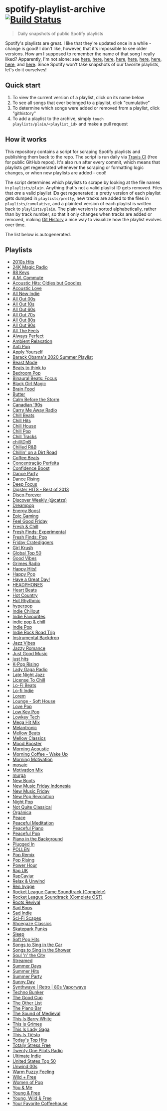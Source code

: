 # spotify-playlist-archive [![Build Status](https://travis-ci.com/mackorone/spotify-playlist-archive.svg?branch=master)](https://travis-ci.com/mackorone/spotify-playlist-archive)

> Daily snapshots of public Spotify playlists

Spotify's playlists are great. I like that they're updated once in a while -
change is good! I don't like, however, that it's impossible to see older
versions. How am I supposed to remember the name of that song I really liked?
Apparently, I'm not alone: see
[here](https://community.spotify.com/t5/Content-Questions/View-previous-versions-of-playlists/td-p/4400750),
[here](https://community.spotify.com/t5/Accounts/A-playlist-was-modified-Can-I-get-the-old-songs-back/td-p/1001889),
[here](https://community.spotify.com/t5/Content-Questions/Seeing-an-old-version-of-a-playlist/td-p/1318739),
[here](https://community.spotify.com/t5/Other-Partners-Web-Player-etc/Playlists-Is-there-any-way-to-recover-previous-versions-of-a/td-p/4726831),
[here](https://community.spotify.com/t5/Desktop-Mac/Find-Songs-of-old-versions-of-Spotify-Playlists/td-p/998504),
[here](https://community.spotify.com/t5/Closed-Ideas/Playlist-Versioning-History/idi-p/1133819),
[here](https://community.spotify.com/t5/Closed-Ideas/Playlist-History-Versioning/idi-p/1346418),
[here](https://community.spotify.com/t5/Closed-Ideas/Playlists-Playlist-History/idi-p/1816799),
and [here](https://community.spotify.com/t5/Live-Ideas/Playlists-Edit-History/idi-p/4573743).
Since Spotify won't take snapshots of our favorite playlists, let's do it ourselves!

## Quick start

1. To view the current version of a playlist, click on its name below
1. To see all songs that ever belonged to a playlist, click "cumulative"
1. To determine which songs were added or removed from a playlist, click "githistory"
1. To add a playlist to the archive, simply `touch playlists/plain/<playlist_id>` and make a pull request

## How it works

This repository contains a script for scraping Spotify playlists and publishing
them back to the repo. The script is run daily via
[Travis CI](https://travis-ci.com/mackorone/spotify-playlist-archive)
(free for public GitHub repos). It's also run after every commit, which means
that playlists get regenerated whenever the scraping or formatting logic
changes, or when new playlists are added - cool!

The script determines which playlists to scrape by looking at the file names in
`playlists/plain`. Anything that's not a valid playlist ID gets removed. Files
that *are* a valid playlist IDs get regenerated: a pretty version of each
playlist gets dumped in `playlists/pretty`, new tracks are added to the
files in `playlists/cumulative`, and a plaintext version of each playlist is
written back to `playlists/plain`. The plain version is sorted alphabetically,
rather than by track number, so that it only changes when tracks are added or
removed, making [Git History](https://githistory.xyz/) a nice way to visualize
how the playlist evolves over time.

The list below is autogenerated.

## Playlists

- [2010s Hits](https://github.com/vitokorn/spotify-playlist-archive/blob/master/playlists/pretty/2010s%20Hits.md)
- [24K Magic Radio](https://github.com/vitokorn/spotify-playlist-archive/blob/master/playlists/pretty/24K%20Magic%20Radio.md)
- [88 Keys](https://github.com/vitokorn/spotify-playlist-archive/blob/master/playlists/pretty/88%20Keys.md)
- [A.M. Commute](https://github.com/vitokorn/spotify-playlist-archive/blob/master/playlists/pretty/A.M.%20Commute.md)
- [Acoustic Hits: Oldies but Goodies](https://github.com/vitokorn/spotify-playlist-archive/blob/master/playlists/pretty/Acoustic%20Hits:%20Oldies%20but%20Goodies.md)
- [Acoustic Love](https://github.com/vitokorn/spotify-playlist-archive/blob/master/playlists/pretty/Acoustic%20Love.md)
- [All New Indie](https://github.com/vitokorn/spotify-playlist-archive/blob/master/playlists/pretty/All%20New%20Indie.md)
- [All Out 00s](https://github.com/vitokorn/spotify-playlist-archive/blob/master/playlists/pretty/All%20Out%2000s.md)
- [All Out 10s](https://github.com/vitokorn/spotify-playlist-archive/blob/master/playlists/pretty/All%20Out%2010s.md)
- [All Out 60s](https://github.com/vitokorn/spotify-playlist-archive/blob/master/playlists/pretty/All%20Out%2060s.md)
- [All Out 70s](https://github.com/vitokorn/spotify-playlist-archive/blob/master/playlists/pretty/All%20Out%2070s.md)
- [All Out 80s](https://github.com/vitokorn/spotify-playlist-archive/blob/master/playlists/pretty/All%20Out%2080s.md)
- [All Out 90s](https://github.com/vitokorn/spotify-playlist-archive/blob/master/playlists/pretty/All%20Out%2090s.md)
- [All The Feels](https://github.com/vitokorn/spotify-playlist-archive/blob/master/playlists/pretty/All%20The%20Feels.md)
- [Always Perfect](https://github.com/vitokorn/spotify-playlist-archive/blob/master/playlists/pretty/Always%20Perfect.md)
- [Ambient Relaxation](https://github.com/vitokorn/spotify-playlist-archive/blob/master/playlists/pretty/Ambient%20Relaxation.md)
- [Anti Pop](https://github.com/vitokorn/spotify-playlist-archive/blob/master/playlists/pretty/Anti%20Pop.md)
- [Apply Yourself](https://github.com/vitokorn/spotify-playlist-archive/blob/master/playlists/pretty/Apply%20Yourself.md)
- [Barack Obama's 2020 Summer Playlist](https://github.com/vitokorn/spotify-playlist-archive/blob/master/playlists/pretty/Barack%20Obama's%202020%20Summer%20Playlist.md)
- [Beast Mode](https://github.com/vitokorn/spotify-playlist-archive/blob/master/playlists/pretty/Beast%20Mode.md)
- [Beats to think to](https://github.com/vitokorn/spotify-playlist-archive/blob/master/playlists/pretty/Beats%20to%20think%20to.md)
- [Bedroom Pop](https://github.com/vitokorn/spotify-playlist-archive/blob/master/playlists/pretty/Bedroom%20Pop.md)
- [Binaural Beats: Focus](https://github.com/vitokorn/spotify-playlist-archive/blob/master/playlists/pretty/Binaural%20Beats:%20Focus.md)
- [Black Girl Magic](https://github.com/vitokorn/spotify-playlist-archive/blob/master/playlists/pretty/Black%20Girl%20Magic.md)
- [Brain Food](https://github.com/vitokorn/spotify-playlist-archive/blob/master/playlists/pretty/Brain%20Food.md)
- [Butter](https://github.com/vitokorn/spotify-playlist-archive/blob/master/playlists/pretty/Butter.md)
- [Calm Before the Storm](https://github.com/vitokorn/spotify-playlist-archive/blob/master/playlists/pretty/Calm%20Before%20the%20Storm.md)
- [Canadian '90s](https://github.com/vitokorn/spotify-playlist-archive/blob/master/playlists/pretty/Canadian%20'90s.md)
- [Carry Me Away Radio](https://github.com/vitokorn/spotify-playlist-archive/blob/master/playlists/pretty/Carry%20Me%20Away%20Radio.md)
- [Chill Beats](https://github.com/vitokorn/spotify-playlist-archive/blob/master/playlists/pretty/Chill%20Beats.md)
- [Chill Hits](https://github.com/vitokorn/spotify-playlist-archive/blob/master/playlists/pretty/Chill%20Hits.md)
- [Chill House](https://github.com/vitokorn/spotify-playlist-archive/blob/master/playlists/pretty/Chill%20House.md)
- [Chill Pop](https://github.com/vitokorn/spotify-playlist-archive/blob/master/playlists/pretty/Chill%20Pop.md)
- [Chill Tracks](https://github.com/vitokorn/spotify-playlist-archive/blob/master/playlists/pretty/Chill%20Tracks.md)
- [chill\DnB](https://github.com/vitokorn/spotify-playlist-archive/blob/master/playlists/pretty/chill\DnB.md)
- [Chilled R&B](https://github.com/vitokorn/spotify-playlist-archive/blob/master/playlists/pretty/Chilled%20R&B.md)
- [Chillin' on a Dirt Road](https://github.com/vitokorn/spotify-playlist-archive/blob/master/playlists/pretty/Chillin'%20on%20a%20Dirt%20Road.md)
- [Coffee Beats](https://github.com/vitokorn/spotify-playlist-archive/blob/master/playlists/pretty/Coffee%20Beats.md)
- [Concentração Perfeita](https://github.com/vitokorn/spotify-playlist-archive/blob/master/playlists/pretty/Concentração%20Perfeita.md)
- [Confidence Boost](https://github.com/vitokorn/spotify-playlist-archive/blob/master/playlists/pretty/Confidence%20Boost.md)
- [Dance Party](https://github.com/vitokorn/spotify-playlist-archive/blob/master/playlists/pretty/Dance%20Party.md)
- [Dance Rising](https://github.com/vitokorn/spotify-playlist-archive/blob/master/playlists/pretty/Dance%20Rising.md)
- [Deep Focus](https://github.com/vitokorn/spotify-playlist-archive/blob/master/playlists/pretty/Deep%20Focus.md)
- [Digster HITS - Best of 2013](https://github.com/vitokorn/spotify-playlist-archive/blob/master/playlists/pretty/Digster%20HITS%20-%20Best%20of%202013.md)
- [Disco Forever](https://github.com/vitokorn/spotify-playlist-archive/blob/master/playlists/pretty/Disco%20Forever.md)
- [Discover Weekly (@catzs)](https://github.com/vitokorn/spotify-playlist-archive/blob/master/playlists/pretty/Discover%20Weekly%20(@catzs).md)
- [Dreampop](https://github.com/vitokorn/spotify-playlist-archive/blob/master/playlists/pretty/Dreampop.md)
- [Energy Boost](https://github.com/vitokorn/spotify-playlist-archive/blob/master/playlists/pretty/Energy%20Boost.md)
- [Epic Gaming](https://github.com/vitokorn/spotify-playlist-archive/blob/master/playlists/pretty/Epic%20Gaming.md)
- [Feel Good Friday](https://github.com/vitokorn/spotify-playlist-archive/blob/master/playlists/pretty/Feel%20Good%20Friday.md)
- [Fresh & Chill](https://github.com/vitokorn/spotify-playlist-archive/blob/master/playlists/pretty/Fresh%20&%20Chill.md)
- [Fresh Finds: Experimental](https://github.com/vitokorn/spotify-playlist-archive/blob/master/playlists/pretty/Fresh%20Finds:%20Experimental.md)
- [Fresh Finds: Pop](https://github.com/vitokorn/spotify-playlist-archive/blob/master/playlists/pretty/Fresh%20Finds:%20Pop.md)
- [Friday Cratediggers](https://github.com/vitokorn/spotify-playlist-archive/blob/master/playlists/pretty/Friday%20Cratediggers.md)
- [Girl Krush](https://github.com/vitokorn/spotify-playlist-archive/blob/master/playlists/pretty/Girl%20Krush.md)
- [Global Top 50](https://github.com/vitokorn/spotify-playlist-archive/blob/master/playlists/pretty/Global%20Top%2050.md)
- [Good Vibes](https://github.com/vitokorn/spotify-playlist-archive/blob/master/playlists/pretty/Good%20Vibes.md)
- [Grimes Radio](https://github.com/vitokorn/spotify-playlist-archive/blob/master/playlists/pretty/Grimes%20Radio.md)
- [Happy Hits!](https://github.com/vitokorn/spotify-playlist-archive/blob/master/playlists/pretty/Happy%20Hits!.md)
- [Happy Pop](https://github.com/vitokorn/spotify-playlist-archive/blob/master/playlists/pretty/Happy%20Pop.md)
- [Have a Great Day!](https://github.com/vitokorn/spotify-playlist-archive/blob/master/playlists/pretty/Have%20a%20Great%20Day!.md)
- [HEADPHONES](https://github.com/vitokorn/spotify-playlist-archive/blob/master/playlists/pretty/HEADPHONES.md)
- [Heart Beats](https://github.com/vitokorn/spotify-playlist-archive/blob/master/playlists/pretty/Heart%20Beats.md)
- [Hot Country](https://github.com/vitokorn/spotify-playlist-archive/blob/master/playlists/pretty/Hot%20Country.md)
- [Hot Rhythmic](https://github.com/vitokorn/spotify-playlist-archive/blob/master/playlists/pretty/Hot%20Rhythmic.md)
- [hyperpop](https://github.com/vitokorn/spotify-playlist-archive/blob/master/playlists/pretty/hyperpop.md)
- [Indie Chillout](https://github.com/vitokorn/spotify-playlist-archive/blob/master/playlists/pretty/Indie%20Chillout.md)
- [Indie Favourites](https://github.com/vitokorn/spotify-playlist-archive/blob/master/playlists/pretty/Indie%20Favourites.md)
- [indie pop & chill](https://github.com/vitokorn/spotify-playlist-archive/blob/master/playlists/pretty/indie%20pop%20&%20chill.md)
- [Indie Pop](https://github.com/vitokorn/spotify-playlist-archive/blob/master/playlists/pretty/Indie%20Pop.md)
- [Indie Rock Road Trip](https://github.com/vitokorn/spotify-playlist-archive/blob/master/playlists/pretty/Indie%20Rock%20Road%20Trip.md)
- [Instrumental Backdrop](https://github.com/vitokorn/spotify-playlist-archive/blob/master/playlists/pretty/Instrumental%20Backdrop.md)
- [Jazz Vibes](https://github.com/vitokorn/spotify-playlist-archive/blob/master/playlists/pretty/Jazz%20Vibes.md)
- [Jazzy Romance](https://github.com/vitokorn/spotify-playlist-archive/blob/master/playlists/pretty/Jazzy%20Romance.md)
- [Just Good Music](https://github.com/vitokorn/spotify-playlist-archive/blob/master/playlists/pretty/Just%20Good%20Music.md)
- [just hits](https://github.com/vitokorn/spotify-playlist-archive/blob/master/playlists/pretty/just%20hits.md)
- [K-Pop Rising](https://github.com/vitokorn/spotify-playlist-archive/blob/master/playlists/pretty/K-Pop%20Rising.md)
- [Lady Gaga Radio](https://github.com/vitokorn/spotify-playlist-archive/blob/master/playlists/pretty/Lady%20Gaga%20Radio.md)
- [Late Night Jazz](https://github.com/vitokorn/spotify-playlist-archive/blob/master/playlists/pretty/Late%20Night%20Jazz.md)
- [License To Chill](https://github.com/vitokorn/spotify-playlist-archive/blob/master/playlists/pretty/License%20To%20Chill.md)
- [Lo-Fi Beats](https://github.com/vitokorn/spotify-playlist-archive/blob/master/playlists/pretty/Lo-Fi%20Beats.md)
- [Lo-fi Indie](https://github.com/vitokorn/spotify-playlist-archive/blob/master/playlists/pretty/Lo-fi%20Indie.md)
- [Lorem](https://github.com/vitokorn/spotify-playlist-archive/blob/master/playlists/pretty/Lorem.md)
- [Lounge - Soft House](https://github.com/vitokorn/spotify-playlist-archive/blob/master/playlists/pretty/Lounge%20-%20Soft%20House.md)
- [Love Pop](https://github.com/vitokorn/spotify-playlist-archive/blob/master/playlists/pretty/Love%20Pop.md)
- [Low Key Pop](https://github.com/vitokorn/spotify-playlist-archive/blob/master/playlists/pretty/Low%20Key%20Pop.md)
- [Lowkey Tech](https://github.com/vitokorn/spotify-playlist-archive/blob/master/playlists/pretty/Lowkey%20Tech.md)
- [Mega Hit Mix](https://github.com/vitokorn/spotify-playlist-archive/blob/master/playlists/pretty/Mega%20Hit%20Mix.md)
- [Melantronic](https://github.com/vitokorn/spotify-playlist-archive/blob/master/playlists/pretty/Melantronic.md)
- [Mellow Beats](https://github.com/vitokorn/spotify-playlist-archive/blob/master/playlists/pretty/Mellow%20Beats.md)
- [Mellow Classics](https://github.com/vitokorn/spotify-playlist-archive/blob/master/playlists/pretty/Mellow%20Classics.md)
- [Mood Booster](https://github.com/vitokorn/spotify-playlist-archive/blob/master/playlists/pretty/Mood%20Booster.md)
- [Morning Acoustic](https://github.com/vitokorn/spotify-playlist-archive/blob/master/playlists/pretty/Morning%20Acoustic.md)
- [Morning Coffee - Wake Up](https://github.com/vitokorn/spotify-playlist-archive/blob/master/playlists/pretty/Morning%20Coffee%20-%20Wake%20Up.md)
- [Morning Motivation](https://github.com/vitokorn/spotify-playlist-archive/blob/master/playlists/pretty/Morning%20Motivation.md)
- [mosaic](https://github.com/vitokorn/spotify-playlist-archive/blob/master/playlists/pretty/mosaic.md)
- [Motivation Mix](https://github.com/vitokorn/spotify-playlist-archive/blob/master/playlists/pretty/Motivation%20Mix.md)
- [murga](https://github.com/vitokorn/spotify-playlist-archive/blob/master/playlists/pretty/murga.md)
- [New Boots](https://github.com/vitokorn/spotify-playlist-archive/blob/master/playlists/pretty/New%20Boots.md)
- [New Music Friday Indonesia](https://github.com/vitokorn/spotify-playlist-archive/blob/master/playlists/pretty/New%20Music%20Friday%20Indonesia.md)
- [New Music Friday](https://github.com/vitokorn/spotify-playlist-archive/blob/master/playlists/pretty/New%20Music%20Friday.md)
- [New Pop Revolution](https://github.com/vitokorn/spotify-playlist-archive/blob/master/playlists/pretty/New%20Pop%20Revolution.md)
- [Night Pop](https://github.com/vitokorn/spotify-playlist-archive/blob/master/playlists/pretty/Night%20Pop.md)
- [Not Quite Classical](https://github.com/vitokorn/spotify-playlist-archive/blob/master/playlists/pretty/Not%20Quite%20Classical.md)
- [Orgánica](https://github.com/vitokorn/spotify-playlist-archive/blob/master/playlists/pretty/Orgánica.md)
- [Peace](https://github.com/vitokorn/spotify-playlist-archive/blob/master/playlists/pretty/Peace.md)
- [Peaceful Meditation](https://github.com/vitokorn/spotify-playlist-archive/blob/master/playlists/pretty/Peaceful%20Meditation.md)
- [Peaceful Piano](https://github.com/vitokorn/spotify-playlist-archive/blob/master/playlists/pretty/Peaceful%20Piano.md)
- [Peaceful Pop](https://github.com/vitokorn/spotify-playlist-archive/blob/master/playlists/pretty/Peaceful%20Pop.md)
- [Piano in the Background](https://github.com/vitokorn/spotify-playlist-archive/blob/master/playlists/pretty/Piano%20in%20the%20Background.md)
- [Plugged In](https://github.com/vitokorn/spotify-playlist-archive/blob/master/playlists/pretty/Plugged%20In.md)
- [POLLEN](https://github.com/vitokorn/spotify-playlist-archive/blob/master/playlists/pretty/POLLEN.md)
- [Pop Remix](https://github.com/vitokorn/spotify-playlist-archive/blob/master/playlists/pretty/Pop%20Remix.md)
- [Pop Rising](https://github.com/vitokorn/spotify-playlist-archive/blob/master/playlists/pretty/Pop%20Rising.md)
- [Power Hour](https://github.com/vitokorn/spotify-playlist-archive/blob/master/playlists/pretty/Power%20Hour.md)
- [Rap UK](https://github.com/vitokorn/spotify-playlist-archive/blob/master/playlists/pretty/Rap%20UK.md)
- [RapCaviar](https://github.com/vitokorn/spotify-playlist-archive/blob/master/playlists/pretty/RapCaviar.md)
- [Relax & Unwind](https://github.com/vitokorn/spotify-playlist-archive/blob/master/playlists/pretty/Relax%20&%20Unwind.md)
- [Ren hygge](https://github.com/vitokorn/spotify-playlist-archive/blob/master/playlists/pretty/Ren%20hygge.md)
- [Rocket League Game Soundtrack (Complete)](https://github.com/vitokorn/spotify-playlist-archive/blob/master/playlists/pretty/Rocket%20League%20Game%20Soundtrack%20(Complete).md)
- [Rocket League Soundtrack (Complete OST)](https://github.com/vitokorn/spotify-playlist-archive/blob/master/playlists/pretty/Rocket%20League%20Soundtrack%20(Complete%20OST).md)
- [Roots Revival](https://github.com/vitokorn/spotify-playlist-archive/blob/master/playlists/pretty/Roots%20Revival.md)
- [Sad Bops](https://github.com/vitokorn/spotify-playlist-archive/blob/master/playlists/pretty/Sad%20Bops.md)
- [Sad Indie](https://github.com/vitokorn/spotify-playlist-archive/blob/master/playlists/pretty/Sad%20Indie.md)
- [Sci-Fi Scapes](https://github.com/vitokorn/spotify-playlist-archive/blob/master/playlists/pretty/Sci-Fi%20Scapes.md)
- [Shoegaze Classics](https://github.com/vitokorn/spotify-playlist-archive/blob/master/playlists/pretty/Shoegaze%20Classics.md)
- [Skatepark Punks](https://github.com/vitokorn/spotify-playlist-archive/blob/master/playlists/pretty/Skatepark%20Punks.md)
- [Sleep](https://github.com/vitokorn/spotify-playlist-archive/blob/master/playlists/pretty/Sleep.md)
- [Soft Pop Hits](https://github.com/vitokorn/spotify-playlist-archive/blob/master/playlists/pretty/Soft%20Pop%20Hits.md)
- [Songs to Sing in the Car](https://github.com/vitokorn/spotify-playlist-archive/blob/master/playlists/pretty/Songs%20to%20Sing%20in%20the%20Car.md)
- [Songs to Sing in the Shower](https://github.com/vitokorn/spotify-playlist-archive/blob/master/playlists/pretty/Songs%20to%20Sing%20in%20the%20Shower.md)
- [Soul 'n' the City](https://github.com/vitokorn/spotify-playlist-archive/blob/master/playlists/pretty/Soul%20'n'%20the%20City.md)
- [Streamed](https://github.com/vitokorn/spotify-playlist-archive/blob/master/playlists/pretty/Streamed.md)
- [Summer Days](https://github.com/vitokorn/spotify-playlist-archive/blob/master/playlists/pretty/Summer%20Days.md)
- [Summer Hits](https://github.com/vitokorn/spotify-playlist-archive/blob/master/playlists/pretty/Summer%20Hits.md)
- [Summer Party](https://github.com/vitokorn/spotify-playlist-archive/blob/master/playlists/pretty/Summer%20Party.md)
- [Sunny Day](https://github.com/vitokorn/spotify-playlist-archive/blob/master/playlists/pretty/Sunny%20Day.md)
- [Synthwave | Retro | 80s Vaporwave](https://github.com/vitokorn/spotify-playlist-archive/blob/master/playlists/pretty/Synthwave%20|%20Retro%20|%2080s%20Vaporwave.md)
- [Techno Bunker](https://github.com/vitokorn/spotify-playlist-archive/blob/master/playlists/pretty/Techno%20Bunker.md)
- [The Good Cup](https://github.com/vitokorn/spotify-playlist-archive/blob/master/playlists/pretty/The%20Good%20Cup.md)
- [The Other List](https://github.com/vitokorn/spotify-playlist-archive/blob/master/playlists/pretty/The%20Other%20List.md)
- [The Piano Bar](https://github.com/vitokorn/spotify-playlist-archive/blob/master/playlists/pretty/The%20Piano%20Bar.md)
- [The Sound of Medieval](https://github.com/vitokorn/spotify-playlist-archive/blob/master/playlists/pretty/The%20Sound%20of%20Medieval.md)
- [This Is Barry White](https://github.com/vitokorn/spotify-playlist-archive/blob/master/playlists/pretty/This%20Is%20Barry%20White.md)
- [This Is Grimes](https://github.com/vitokorn/spotify-playlist-archive/blob/master/playlists/pretty/This%20Is%20Grimes.md)
- [This Is Lady Gaga](https://github.com/vitokorn/spotify-playlist-archive/blob/master/playlists/pretty/This%20Is%20Lady%20Gaga.md)
- [This Is Tiësto](https://github.com/vitokorn/spotify-playlist-archive/blob/master/playlists/pretty/This%20Is%20Tiësto.md)
- [Today's Top Hits](https://github.com/vitokorn/spotify-playlist-archive/blob/master/playlists/pretty/Today's%20Top%20Hits.md)
- [Totally Stress Free](https://github.com/vitokorn/spotify-playlist-archive/blob/master/playlists/pretty/Totally%20Stress%20Free.md)
- [Twenty One Pilots Radio](https://github.com/vitokorn/spotify-playlist-archive/blob/master/playlists/pretty/Twenty%20One%20Pilots%20Radio.md)
- [Ultimate Indie](https://github.com/vitokorn/spotify-playlist-archive/blob/master/playlists/pretty/Ultimate%20Indie.md)
- [United States Top 50](https://github.com/vitokorn/spotify-playlist-archive/blob/master/playlists/pretty/United%20States%20Top%2050.md)
- [Unwind 00s](https://github.com/vitokorn/spotify-playlist-archive/blob/master/playlists/pretty/Unwind%2000s.md)
- [Warm Fuzzy Feeling](https://github.com/vitokorn/spotify-playlist-archive/blob/master/playlists/pretty/Warm%20Fuzzy%20Feeling.md)
- [Wild + Free](https://github.com/vitokorn/spotify-playlist-archive/blob/master/playlists/pretty/Wild%20+%20Free.md)
- [Women of Pop](https://github.com/vitokorn/spotify-playlist-archive/blob/master/playlists/pretty/Women%20of%20Pop.md)
- [You & Me](https://github.com/vitokorn/spotify-playlist-archive/blob/master/playlists/pretty/You%20&%20Me.md)
- [Young & Free](https://github.com/vitokorn/spotify-playlist-archive/blob/master/playlists/pretty/Young%20&%20Free.md)
- [Young, Wild & Free](https://github.com/vitokorn/spotify-playlist-archive/blob/master/playlists/pretty/Young,%20Wild%20&%20Free.md)
- [Your Favorite Coffeehouse](https://github.com/vitokorn/spotify-playlist-archive/blob/master/playlists/pretty/Your%20Favorite%20Coffeehouse.md)
